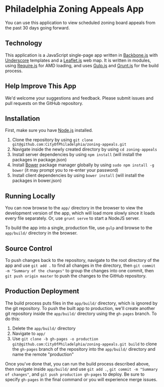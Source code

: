 # Philadelphia Zoning Appeals App

You can use this application to view scheduled zoning board appeals from the past 30 days going forward.

## Technology

This application is a JavaScript single-page app written in [Backbone.js](http://backbonejs.org) with [Underscore](http://underscorejs.org) templates and a [Leaflet.js](http://leafletjs.com) web map. It is written in modules, using [Require.js](http://requirejs.org) for AMD loading, and uses [Gulp.js](http://gulpjs.com) and [Grunt.js](http://gruntjs.com) for the build process.

## Help Improve This App

We'd welcome your suggestions and feedback. Please submit issues and pull requests on the GitHub repository.

## Installation

First, make sure you have [Node.js](http://nodejs.org) installed.

1. Clone the repository by using `git clone git@github.com:CityOfPhiladelphia/zoning-appeals.git`
2. Navigate inside the newly created directory by using `cd zoning-appeals`
3. Install server dependencies by using `npm install` (will install the packages in package.json)
4. Install [Bower](http://bower.io) package manager globally by using `sudo npm install -g bower` (it may prompt you to re-enter your password)
6. Install client dependencies by using `bower install` (will install the packages in bower.json)

## Running Locally

You can now browse to the `app/` directory in the browser to view the development version of the app, which will load more slowly since it loads every file separately. Or, use `grunt serve` to start a NodeJS server.  

To build the app into a single, production file, use `gulp` and browse to the `app/build/` directory in the browser.

## Source Control

To push changes back to the repository, navigate to the root directory of the app and use `git add .` to find all changes in the directory, then `git commit -m "Summary of the changes"` to group the changes into one commit, then `git push origin master` to push the changes to the GitHub repository.

## Production Deployment

The build process puts files in the `app/build/` directory, which is ignored by the git repository. To push the built app to production, we'll create another git repository inside the `app/build/` directory using the `gh-pages` branch. To do this:

1. Delete the `app/build/` directory
2. Navigate to `app/`
3. Use `git clone -b gh-pages -o production git@github.com:CityOfPhiladelphia/zoning-appeals.git build` to clone the `gh-pages` branch of the repository into the `app/build/` directory and name the remote "production"

Once you've done that, you can run the build process described above, then navigate inside `app/build/` and use `git add .`, `git commit -m "Summary of changes"`, and `git push production gh-pages` to deploy. Be sure to specify `gh-pages` in the final command or you will experience merge issues.